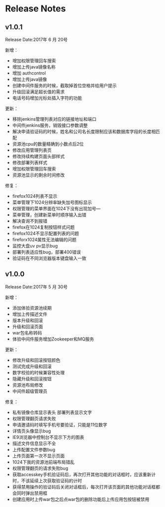 # Release Notes

## v1.0.1
Release Date:2017年 6 月 20号

新增：

* 增加权限管理回车搜索
* 增加上传java镜像名称
* 增加 authcontrol
* 增加上传java镜像
* 创建中间件服务的时候，截取掉首位空格并给用户提示
* 升级回滚满足超长值的需求
* 电话号码增加光标处插入字符的功能


更新：

* 移除jenkins管理列表对应的链接地址和端口
* 中间件jenkins服务，销毁接口参数调整
* 解决申请验证码的时候，姓名和公司名长度限制应该和数据库字段的长度相匹配
* 资源池cpu的数量精确到小数点后2位
* 修改应用管理列表页
* 修改持续构建页面头部样式
* 修改部署列表样式
* 增加权限管理回车搜索
* 资源池显示的剩余时间修改

修复：

* firefox1024列表不显示
* 菜单管理下1024分辨率缺失加号图标显示
* 权限管理的菜单界面在1024下没有出现加号—
* 菜单管理，创建新菜单时顺序输入出错
* 解决查询不到报错
* firefox在1024复制按钮样式问题
* firefox1024不显示配置列表的问题
* fireforx1024属性无法编辑的问题
* 监控大盘uv pv显示bug
* 部署列表适应性bug，部署400错误
* 验证码在不同浏览器版本键盘输入一致

## v1.0.0
Release Date:2017年 5 月 30号

新增：

* 添加体验资源池续期
* 增加上传描述文件
* 版本升级和回滚
* 升级和回滚页面
* war包名称转码
* 体验中间件服务增加Zookeeper和MQ服务

更新：

* 修改升级和回滚按钮颜色
* 测试完成升级和回滚
* 数字校验的时候兼容性处理
* 隐藏升级和回滚按钮
* 资源池布局修改
* 中间件超级管理员

修复：

* 私有镜像仓库显示表头 部署列表显示文字
* 权限管理翻页请求失败
* 申请邀请码时填写手机号要验证，只能是11位数字
* 详情页头像显示bug
* IE9浏览器中控制台不显示下方的图表
* 描述文件信息显示不全
* 上传配置文件参数bug
* 上传页面第一次不显示页面
* 1024下我的资源池前端布局错乱
* 权限管理翻页的请求失败bug
* 获取accesskey手机验证码后，再次打开其他功能的对话框时，应该重新计时，不该延续上次获取验证码的计时
* 获得禁用操作的验证码后关闭对话框后，每次打开该页面的其他功能对话框都会同时弹出禁用框
* 创建应用时上传war包之后点war包的删除功能后上传应用包按钮被禁用
